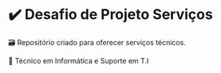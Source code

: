 # ✔️ Desafio de Projeto Serviços

🗃️ Repositório criado para oferecer serviços técnicos.

🚩 Técnico em Informática e Suporte em T.I
